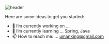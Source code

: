![header](https://capsule-render.vercel.app/api?type=wave&color=auto&height=300&section=header&text=안녕%20세상아&fontSize=90)

Here are some ideas to get you started:

- 🔭 I’m currently working on ... 
- 🌱 I’m currently learning ... Spring, Java
- 📫 How to reach me: ... umanking@gmail.com

